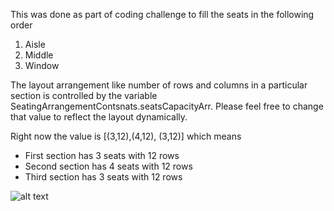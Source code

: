 This was done as part of coding challenge to fill the seats in the following order
1. Aisle
2. Middle
3. Window

The layout arrangement like number of rows and columns in a particular section is controlled by the variable SeatingArrangementContsnats.seatsCapacityArr. Please feel free to change that value to reflect the layout dynamically.

Right now the value is [(3,12),(4,12), (3,12)] which means 
- First section has 3 seats with 12 rows
- Second section has 4 seats with 12 rows
- Third section has 3 seats with 12 rows

![alt text](https://github.com/AbhilashPalem258/Sample/blob/master/Output.png)
